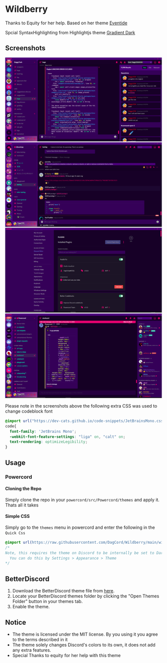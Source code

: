 # Wildberry

Thanks to Equity for her help. Based on her theme [Eventide](https://github.com/Equity/Eventide)

Spcial SyntaxHighlighting from Highlightjs theme [Gradient Dark](https://github.com/highlightjs/highlight.js/blob/master/src/styles/gradient-dark.css)

## Screenshots

![Theme in use](https://github.com/DagCord/Wildberry/raw/main/images/daggytech.png)
![More Stuff](https://github.com/DagCord/Wildberry/raw/main/images/dpy.png)
![Stop](https://github.com/DagCord/Wildberry/raw/main/images/settings.png)
![Stoppls](https://github.com/DagCord/Wildberry/raw/main/images/powercord.png)

Please note in the screenshots above the following extra CSS was used to change codeblock font

```css
@import url("https://dev-cats.github.io/code-snippets/JetBrainsMono.css");
code{
  font-family: 'JetBrains Mono';
  -webkit-font-feature-settings: "liga" on, "calt" on;
  text-rendering: optimizeLegibility;
}
```

## Usage

### Powercord

#### Cloning the Repo

Simply clone the repo in your `powercord/src/Powercord/themes` and apply it. Thats all it takes

#### Simple CSS

Simply go to the `themes` menu in powercord and enter the following in the `Quick Css`

```css
@import url(https://raw.githubusercontent.com/DagCord/Wildberry/main/wildberry.css);
/* 
Note, this requires the theme on Discord to be internally be set to Dark.
  You can do this by Settings > Appearance > Theme
*/
```

## BetterDiscord

1. Download the BetterDiscord theme file from [here](https://github.com/DagCord/blob/main/BetterDiscord/Wildberry.theme.css).
2. Locate your BetterDiscord themes folder by clicking the "Open Themes Folder" button in your themes tab.
3. Enable the theme.

## Notice

* The theme is licensed under the MIT license. By you using it you agree to the terms described in it
* The theme solely changes Discord's colors to its own, it does not add any extra features.
* Special Thanks to equity for her help with this theme
